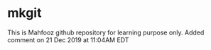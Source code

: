 # mkgit
This is Mahfooz github repository for learning purpose only.
Added comment on 21 Dec 2019 at 11:04AM EDT
